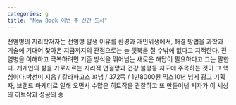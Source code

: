 ```yaml
---
categories: g
title: "New Book 이번 주 신간 도서"
---
```

전염병의 지리학저자는 전염병 발생 이유를 환경과 개인위생에서, 해결 방법을 과학과 기술에 기대어 찾아온 지금까지의 관점으로는 늘 뒷북을 칠 수밖에 없다고 지적한다. 전염병을 이해하고 극복하려면 기존 방식을 뛰어넘는 새로운 해답이 필요하다고 그는 말한다. 개개인의 삶을 가로지르는 지리적 연결망과 건강 불평등 지도에 주목하는 것이 그 핵심이다.박선미 지음 / 갈라파고스 펴냄 / 372쪽 / 1만8000원 믹스10년 넘게 광고 기획자, 브랜드 마케터로 일해 오면서 수많은 히트작을 관찰하고 또 만들어낸 저자가 이 세상의 히트작과 성공의 중